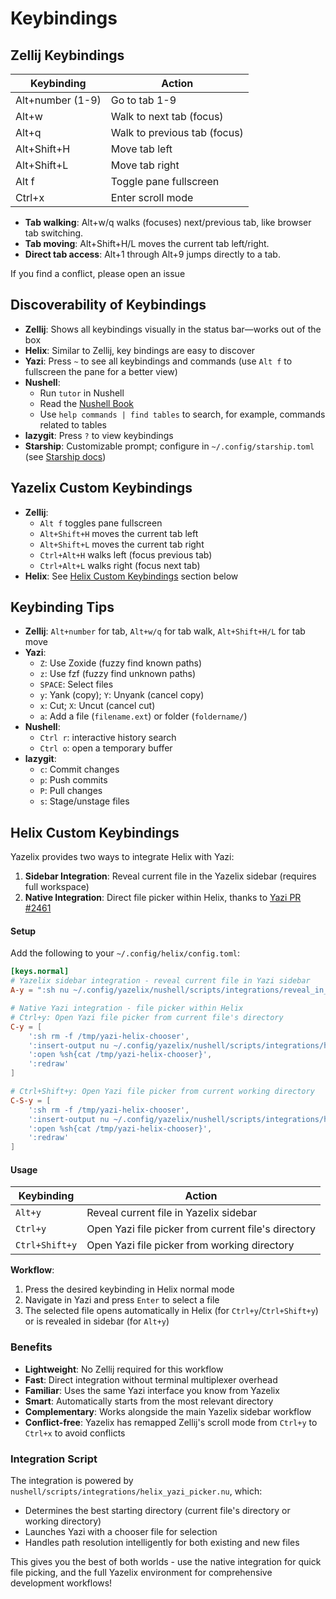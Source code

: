 # Keybindings

## Zellij Keybindings
| Keybinding                | Action                        |
|--------------------------|-------------------------------|
| Alt+number (1-9)         | Go to tab 1-9                 |
| Alt+w                    | Walk to next tab (focus)      |
| Alt+q                    | Walk to previous tab (focus)  |
| Alt+Shift+H              | Move tab left                 |
| Alt+Shift+L              | Move tab right                |
| Alt f                    | Toggle pane fullscreen        |
| Ctrl+x                   | Enter scroll mode             |

- **Tab walking**: Alt+w/q walks (focuses) next/previous tab, like browser tab switching.
- **Tab moving**: Alt+Shift+H/L moves the current tab left/right.
- **Direct tab access**: Alt+1 through Alt+9 jumps directly to a tab.

If you find a conflict, please open an issue

## Discoverability of Keybindings
- **Zellij**: Shows all keybindings visually in the status bar—works out of the box
- **Helix**: Similar to Zellij, key bindings are easy to discover
- **Yazi**: Press `~` to see all keybindings and commands (use `Alt f` to fullscreen the pane for a better view)
- **Nushell**:
  - Run `tutor` in Nushell
  - Read the [Nushell Book](https://www.nushell.sh/book/)
  - Use `help commands | find tables` to search, for example, commands related to tables
- **lazygit**: Press `?` to view keybindings
- **Starship**: Customizable prompt; configure in `~/.config/starship.toml` (see [Starship docs](https://starship.rs/config/))

## Yazelix Custom Keybindings
- **Zellij**:
  - `Alt f` toggles pane fullscreen
  - `Alt+Shift+H` moves the current tab left
  - `Alt+Shift+L` moves the current tab right
  - `Ctrl+Alt+H` walks left (focus previous tab)
  - `Ctrl+Alt+L` walks right (focus next tab)
- **Helix**: See [Helix Custom Keybindings](#helix-custom-keybindings) section below

## Keybinding Tips
- **Zellij**: `Alt+number` for tab, `Alt+w/q` for tab walk, `Alt+Shift+H/L` for tab move
- **Yazi**: 
  - `Z`: Use Zoxide (fuzzy find known paths)
  - `z`: Use fzf (fuzzy find unknown paths)
  - `SPACE`: Select files
  - `y`: Yank (copy); `Y`: Unyank (cancel copy)
  - `x`: Cut; `X`: Uncut (cancel cut)
  - `a`: Add a file (`filename.ext`) or folder (`foldername/`)
- **Nushell**:
  - `Ctrl r`: interactive history search
  - `Ctrl o`: open a temporary buffer
- **lazygit**:
  - `c`: Commit changes
  - `p`: Push commits
  - `P`: Pull changes
  - `s`: Stage/unstage files

## Helix Custom Keybindings

Yazelix provides two ways to integrate Helix with Yazi:

1. **Sidebar Integration**: Reveal current file in the Yazelix sidebar (requires full workspace)
2. **Native Integration**: Direct file picker within Helix, thanks to [Yazi PR #2461](https://github.com/sxyazi/yazi/pull/2461)

#### Setup

Add the following to your `~/.config/helix/config.toml`:

```toml
[keys.normal]
# Yazelix sidebar integration - reveal current file in Yazi sidebar
A-y = ":sh nu ~/.config/yazelix/nushell/scripts/integrations/reveal_in_yazi.nu \"%{buffer_name}\""

# Native Yazi integration - file picker within Helix
# Ctrl+y: Open Yazi file picker from current file's directory
C-y = [
    ':sh rm -f /tmp/yazi-helix-chooser',
    ':insert-output nu ~/.config/yazelix/nushell/scripts/integrations/helix_yazi_picker.nu "%{buffer_name}"',
    ':open %sh{cat /tmp/yazi-helix-chooser}',
    ':redraw'
]

# Ctrl+Shift+y: Open Yazi file picker from current working directory
C-S-y = [
    ':sh rm -f /tmp/yazi-helix-chooser',
    ':insert-output nu ~/.config/yazelix/nushell/scripts/integrations/helix_yazi_picker.nu',
    ':open %sh{cat /tmp/yazi-helix-chooser}',
    ':redraw'
]
```

#### Usage

| Keybinding | Action |
|------------|--------|
| `Alt+y` | Reveal current file in Yazelix sidebar |
| `Ctrl+y` | Open Yazi file picker from current file's directory |
| `Ctrl+Shift+y` | Open Yazi file picker from working directory |

**Workflow**:
1. Press the desired keybinding in Helix normal mode
2. Navigate in Yazi and press `Enter` to select a file
3. The selected file opens automatically in Helix (for `Ctrl+y`/`Ctrl+Shift+y`) or is revealed in sidebar (for `Alt+y`)

### Benefits

- **Lightweight**: No Zellij required for this workflow
- **Fast**: Direct integration without terminal multiplexer overhead  
- **Familiar**: Uses the same Yazi interface you know from Yazelix
- **Smart**: Automatically starts from the most relevant directory
- **Complementary**: Works alongside the main Yazelix sidebar workflow
- **Conflict-free**: Yazelix has remapped Zellij's scroll mode from `Ctrl+y` to `Ctrl+x` to avoid conflicts

### Integration Script

The integration is powered by `nushell/scripts/integrations/helix_yazi_picker.nu`, which:
- Determines the best starting directory (current file's directory or working directory)
- Launches Yazi with a chooser file for selection
- Handles path resolution intelligently for both existing and new files

This gives you the best of both worlds - use the native integration for quick file picking, and the full Yazelix environment for comprehensive development workflows!

